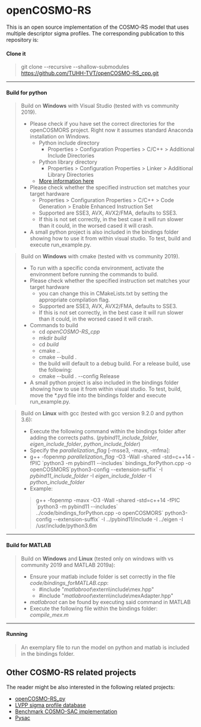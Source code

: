 
# openCOSMO-RS

This is an open source implementation of the COSMO-RS model that uses multiple descriptor sigma profiles. The corresponding publication to this repository is:

#### Clone it 
>  git clone --recursive --shallow-submodules https://github.com/TUHH-TVT/openCOSMO-RS_cpp.git
***
#### Build for python
> Build on **Windows** with Visual Studio (tested with vs community 2019).
> - Please check if you have set the correct directories for the openCOSMORS project. Right now it assumes standard Anaconda installation on Windows.
>   - Python include directory
>     - Properties > Configuration Properties > C/C++ > Additional Include Directories
>   - Python library directory
>     - Properties > Configuration Properties > Linker > Additional Library Directories
>   - [More information here](https://docs.microsoft.com/en-us/visualstudio/python/working-with-c-cpp-python-in-visual-studio?view=vs-2019)
> - Please check whether the specified instruction set matches your target hardware
>     - Properties > Configuration Properties > C/C++ > Code Generation > Enable Enhanced Instruction Set
>     - Supported are SSE3, AVX, AVX2/FMA, defaults to SSE3.
>     - If this is not set correctly, in the best case it will run slower than it could, in the worsed cased it will crash.
> - A small python project is also included in the bindings folder showing how to use it from within visual studio. To test, build and execute run_example.py.

> Build on **Windows** with cmake (tested with vs community 2019).
> - To run with a specific conda environment, activate the environment before running the commands to build.
> - Please check whether the specified instruction set matches your target hardware
>     - you can change this in CMakeLists.txt by setting the appropriate compilation flag.
>     - Supported are SSE3, AVX, AVX2/FMA, defaults to SSE3.
>     - If this is not set correctly, in the best case it will run slower than it could, in the worsed cased it will crash.
> - Commands to build
>     - cd _openCOSMO-RS_cpp_
>     - mkdir _build_
>     - cd _build_
>     - cmake ..
>     - cmake --build .
>     - the build will default to a debug build. For a release build, use the following:
>     - cmake --build . --config Release
> - A small python project is also included in the bindings folder showing how to use it from within visual studio. To test, build, move the *.pyd file into the bindings folder and execute run_example.py.

> Build on **Linux** with gcc (tested with gcc version 9.2.0 and python 3.6):
> - Execute the following command within the bindings folder after adding the corrects paths. (_pybind11_include_folder_, _eigen_include_folder_, _python_include_folder_)
> - Specify the _parallelization_flag_ [-msse3, -mavx, -mfma]:
> - g++ -fopenmp _parallelization_flag_ -O3 -Wall -shared -std=c++14 -fPIC \`python3 -m pybind11 --includes\` bindings_forPython.cpp -o openCOSMORS\`python3-config --extension-suffix\` -I _pybind11_include_folder_ -I _eigen_include_folder_ -I _python_include_folder_
>- Example:
>> g++ -fopenmp -mavx -O3 -Wall -shared -std=c++14 -fPIC \`python3 -m pybind11 --includes\` ../code/bindings_forPython.cpp -o openCOSMORS\` python3-config --extension-suffix\` -I ../pybind11/include -I ../eigen -I /usr/include/python3.6m

***
#### Build for MATLAB
> Build on **Windows** and **Linux** (tested only on windows with vs community 2019 and MATLAB 2019a):
> - Ensure your matlab include folder is set correctly in the file _code/bindings_forMATLAB.cpp_:
>    - #include "_matlabroot_\extern\include\mex.hpp"
>    - #include "_matlabroot_\\extern\include\mexAdapter.hpp"
> - _matlabroot_ can be found by executing said command in MATLAB
> - Execute the following file within the bindings folder: _compile_mex.m_
***
#### Running
> An exemplary file to run the model on python and matlab is included in the bindings folder.



## Other COSMO-RS related projects

The reader might be also interested in the following related projects:
 - [openCOSMO-RS_py](https://github.com/TUHH-TVT/openCOSMO-RS_py)
 - [LVPP sigma profile database](https://github.com/lvpp/sigma)
 - [Benchmark COSMO-SAC implementation](https://github.com/usnistgov/COSMOSAC)
 - [Pysac](https://github.com/lvpp/pysac)
